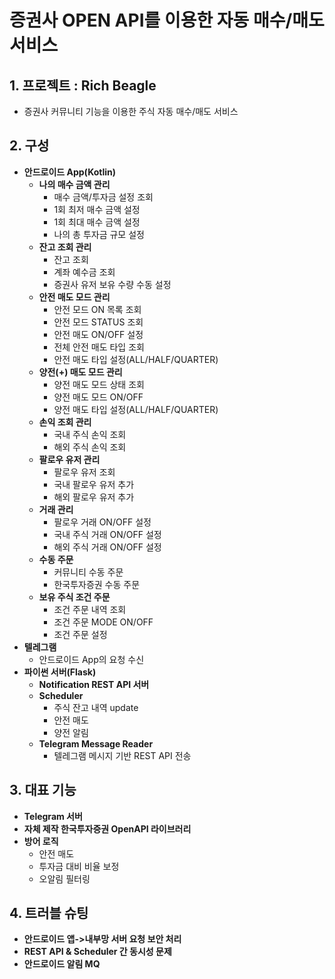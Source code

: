 # 증권사 OPEN API를 이용한 자동 매수/매도 서비스 

## 1. 프로젝트 : Rich Beagle
* 증권사 커뮤니티 기능을 이용한 주식 자동 매수/매도 서비스

## 2. 구성
* **안드로이드 App(Kotlin)**
  * **나의 매수 금액 관리**
    * 매수 금액/투자금 설정 조회
    * 1회 최저 매수 금액 설정
    * 1회 최대 매수 금액 설정
    * 나의 총 투자금 규모 설정
  * **잔고 조회 관리**
    * 잔고 조회
    * 계좌 예수금 조회
    * 증권사 유저 보유 수량 수동 설정 
  * **안전 매도 모드 관리**
    * 안전 모드 ON 목록 조회
    * 안전 모드 STATUS 조회
    * 안전 매도 ON/OFF 설정
    * 전체 안전 매도 타입 조회
    * 안전 매도 타입 설정(ALL/HALF/QUARTER)
  * **양전(+) 매도 모드 관리**
    * 양전 매도 모드 상태 조회
    * 양전 매도 모드 ON/OFF
    * 양전 매도 타입 설정(ALL/HALF/QUARTER)
  * **손익 조회 관리**
    * 국내 주식 손익 조회
    * 해외 주식 손익 조회
  * **팔로우 유저 관리**
    * 팔로우 유저 조회
    * 국내 팔로우 유저 추가
    * 해외 팔로우 유저 추가
  * **거래 관리**
    * 팔로우 거래 ON/OFF 설정
    * 국내 주식 거래 ON/OFF 설정
    * 해외 주식 거래 ON/OFF 설정 
  * **수동 주문**
    * 커뮤니티 수동 주문
    * 한국투자증권 수동 주문
  * **보유 주식 조건 주문**
    * 조건 주문 내역 조회
    * 조건 주문 MODE ON/OFF
    * 조건 주문 설정 
* **텔레그램**
  * 안드로이드 App의 요청 수신
* **파이썬 서버(Flask)**
  * **Notification REST API 서버**
  * **Scheduler**
    * 주식 잔고 내역 update
    * 안전 매도
    * 양전 알림
  * **Telegram Message Reader**
    * 텔레그램 메시지 기반 REST API 전송
 
## 3. 대표 기능 
* **Telegram 서버**
* **자체 제작 한국투자증권 OpenAPI 라이브러리**
* **방어 로직**
  * 안전 매도
  * 투자금 대비 비율 보정
  * 오알림 필터링

## 4. 트러블 슈팅
* **안드로이드 앱->내부망 서버 요청 보안 처리**
* **REST API & Scheduler 간 동시성 문제**
* **안드로이드 알림 MQ**

